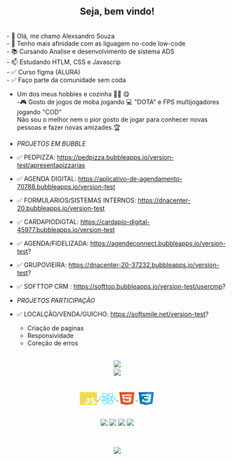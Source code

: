 <div align="center">
<h2> Seja, bem vindo!</h2>
</div>
</br>
- 👋 Olá, me chamo Alexsandro Souza</br>
- 👀 Tenho mais afinidade com as liguagem no-code low-code</br>
- 📚 Cursando Analise e desenvolvimento de sistema ADS</br>
- 📫 Estudando HTLM, CSS e Javascrip</br>
- ✅ Curso figma (ALURA) </br>
- ✅ Faço parte da comunidade sem coda</br>

- Um dos meus hobbies e cozinha 👨‍🍳 😋 </br>
-🎮 Gosto de jogos de moba jogando 💻 "DOTA" e FPS multijogadores jogando "COD"</br>
Não sou o melhor nem o pior gosto de jogar para conhecer novas pessoas e fazer novas amizades.🏆 </br>

- *PROJETOS EM BUBBLE*</br>
- ✅ PEDPIZZA: https://pedpizza.bubbleapps.io/version-test/apresentapizzarias </br>
- ✅ AGENDA DIGITAL: https://aplicativo-de-agendamento-70788.bubbleapps.io/version-test </br>
- ✅ FORMULARIOS/SISTEMAS INTERNOS: https://dnacenter-20.bubbleapps.io/version-test </br>
- ✅ CARDAPIODIGTAL: https://cardapio-digital-45977.bubbleapps.io/version-test </br>
- ✅ AGENDA/FIDELIZADA: https://agendeconnect.bubbleapps.io/version-test? </br>
- ✅ GRUPOVIEIRA: https://dnacenter-20-37232.bubbleapps.io/version-test? </br>
- ✅ SOFTTOP CRM : https://softtop.bubbleapps.io/version-test/usercmp? </br>


- *PROJETOS PARTICIPAÇÃO*</br>
- ✅ LOCALÇÃO/VENDA/GUICHO: https://softsmile.net/version-test? </br>
  * Criação de paginas
  * Responsividade
  * Coreção de erros

</br>
<div align="center">
  <div align="center">
  <a href="https://github.com/Alexsandr0s">
    <img height="180em" src="https://github-readme-stats.vercel.app/api?username=Alexsandr0s&show_icons=true&theme=dracula&include_all_commits=true&count_private=true"/>
    </div>

  <div align="center">
    <img height="180em" src="https://github-readme-stats.vercel.app/api/top-langs/?username=Alexsandr0s&layout=compact&langs_count=7&theme=dracula"/>
</div>
</div>
</br>
 <div align="center">
<div style="display: inline_block"><br>
  <img align="center" alt="Formando-Js" height="30" width="40" src="https://raw.githubusercontent.com/devicons/devicon/master/icons/javascript/javascript-plain.svg">
  <img align="center" alt="Formando-React" height="30" width="40" src="https://raw.githubusercontent.com/devicons/devicon/master/icons/react/react-original.svg">
  <img align="center" alt="Formando -HTML" height="30" width="40" src="https://raw.githubusercontent.com/devicons/devicon/master/icons/html5/html5-original.svg">
  <img align="center" alt="Formando-CSS" height="30" width="40" src="https://raw.githubusercontent.com/devicons/devicon/master/icons/css3/css3-original.svg">
</div>
 </div>
</br>


 <div align="center">

  <a href="https://www.instagram.com/alexsandr0f" target="_blank"><img src="https://img.shields.io/badge/-Instagram-%23E4405F?style=for-the-badge&logo=instagram&logoColor=white" target="_blank"></a> 
  <a href = "mailto:alexsandros812@gmail.com"><img src="https://img.shields.io/badge/-Gmail-%23333?style=for-the-badge&logo=gmail&logoColor=white" target="_blank"></a>
  <a href="https://www.linkedin.com/in/alexsandro-souza-7552b21ab" target="_blank"><img src="https://img.shields.io/badge/-LinkedIn-%230077B5?style=for-the-badge&logo=linkedin&logoColor=white" target="_blank"></a> 
   <a href="https://discord.gg/Alexsandr0" target="_blank"><img src="https://img.shields.io/badge/Discord-7289DA?style=for-the-badge&logo=discord&logoColor=white" target="_blank"></a>
</div>
</br>
<p align="center">   <img alingn="center" src="https://profile-counter.glitch.me/Alexsandr0s/count.svg" /></p>







